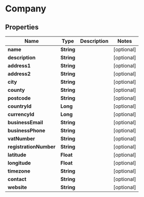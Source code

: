 
# Company

## Properties
Name | Type | Description | Notes
------------ | ------------- | ------------- | -------------
**name** | **String** |  |  [optional]
**description** | **String** |  |  [optional]
**address1** | **String** |  |  [optional]
**address2** | **String** |  |  [optional]
**city** | **String** |  |  [optional]
**county** | **String** |  |  [optional]
**postcode** | **String** |  |  [optional]
**countryId** | **Long** |  |  [optional]
**currencyId** | **Long** |  |  [optional]
**businessEmail** | **String** |  |  [optional]
**businessPhone** | **String** |  |  [optional]
**vatNumber** | **String** |  |  [optional]
**registrationNumber** | **String** |  |  [optional]
**latitude** | **Float** |  |  [optional]
**longitude** | **Float** |  |  [optional]
**timezone** | **String** |  |  [optional]
**contact** | **String** |  |  [optional]
**website** | **String** |  |  [optional]



